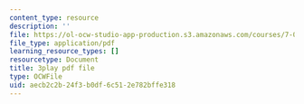 ```yaml
---
content_type: resource
description: ''
file: https://ol-ocw-studio-app-production.s3.amazonaws.com/courses/7-01sc-fundamentals-of-biology-fall-2011/aecb2c2b24f3b0df6c512e782bffe318_OK7_ReXhVaQ.pdf
file_type: application/pdf
learning_resource_types: []
resourcetype: Document
title: 3play pdf file
type: OCWFile
uid: aecb2c2b-24f3-b0df-6c51-2e782bffe318
---
```


